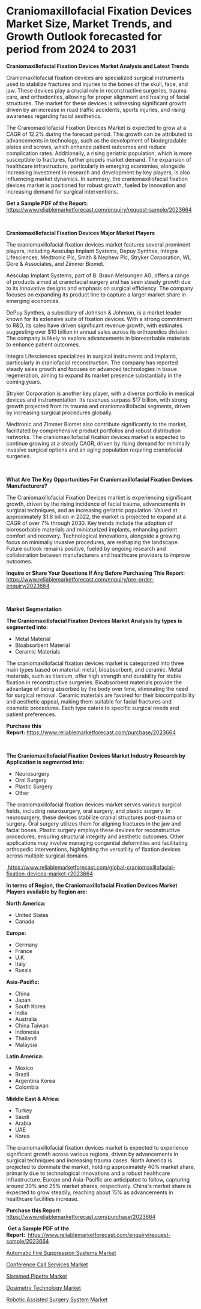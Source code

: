 <p><h1>Craniomaxillofacial Fixation Devices Market Size, Market Trends, and Growth Outlook forecasted for period from 2024 to 2031</h1></p><p><strong>Craniomaxillofacial Fixation Devices Market Analysis and Latest Trends</strong></p>
<p><p>Craniomaxillofacial fixation devices are specialized surgical instruments used to stabilize fractures and injuries to the bones of the skull, face, and jaw. These devices play a crucial role in reconstructive surgeries, trauma care, and orthodontics, allowing for proper alignment and healing of facial structures. The market for these devices is witnessing significant growth driven by an increase in road traffic accidents, sports injuries, and rising awareness regarding facial aesthetics.</p><p>The Craniomaxillofacial Fixation Devices Market is expected to grow at a CAGR of 12.2% during the forecast period. This growth can be attributed to advancements in technology, such as the development of biodegradable plates and screws, which enhance patient outcomes and reduce complication rates. Additionally, a rising geriatric population, which is more susceptible to fractures, further propels market demand. The expansion of healthcare infrastructure, particularly in emerging economies, alongside increasing investment in research and development by key players, is also influencing market dynamics. In summary, the craniomaxillofacial fixation devices market is positioned for robust growth, fueled by innovation and increasing demand for surgical interventions.</p></p>
<p><strong>Get a Sample PDF of the Report:&nbsp;</strong> <a href="https://www.reliablemarketforecast.com/enquiry/request-sample/2023664?utm_campaign=1733&utm_medium=2&utm_source=Github&utm_content=ia&utm_term=30102024&utm_id=craniomaxillofacial-fixation-devices">https://www.reliablemarketforecast.com/enquiry/request-sample/2023664</a></p>
<p>&nbsp;</p>
<p><strong>Craniomaxillofacial Fixation Devices Major Market Players</strong></p>
<p><p>The craniomaxillofacial fixation devices market features several prominent players, including Aesculap Implant Systems, Depuy Synthes, Integra Lifesciences, Medtronic Plc, Smith & Nephew Plc, Stryker Corporation, WL Gore & Associates, and Zimmer Biomet. </p><p>Aesculap Implant Systems, part of B. Braun Melsungen AG, offers a range of products aimed at craniofacial surgery and has seen steady growth due to its innovative designs and emphasis on surgical efficiency. The company focuses on expanding its product line to capture a larger market share in emerging economies.</p><p>DePuy Synthes, a subsidiary of Johnson & Johnson, is a market leader known for its extensive suite of fixation devices. With a strong commitment to R&D, its sales have driven significant revenue growth, with estimates suggesting over $10 billion in annual sales across its orthopedics division. The company is likely to explore advancements in bioresorbable materials to enhance patient outcomes.</p><p>Integra Lifesciences specializes in surgical instruments and implants, particularly in craniofacial reconstruction. The company has reported steady sales growth and focuses on advanced technologies in tissue regeneration, aiming to expand its market presence substantially in the coming years.</p><p>Stryker Corporation is another key player, with a diverse portfolio in medical devices and instrumentation. Its revenues surpass $17 billion, with strong growth projected from its trauma and craniomaxillofacial segments, driven by increasing surgical procedures globally.</p><p>Medtronic and Zimmer Biomet also contribute significantly to the market, facilitated by comprehensive product portfolios and robust distribution networks. The craniomaxillofacial fixation devices market is expected to continue growing at a steady CAGR, driven by rising demand for minimally invasive surgical options and an aging population requiring craniofacial surgeries.</p></p>
<p>&nbsp;</p>
<p><strong>What Are The Key Opportunities For Craniomaxillofacial Fixation Devices Manufacturers?</strong></p>
<p><p>The Craniomaxillofacial Fixation Devices market is experiencing significant growth, driven by the rising incidence of facial trauma, advancements in surgical techniques, and an increasing geriatric population. Valued at approximately $1.8 billion in 2022, the market is projected to expand at a CAGR of over 7% through 2030. Key trends include the adoption of bioresorbable materials and miniaturized implants, enhancing patient comfort and recovery. Technological innovations, alongside a growing focus on minimally invasive procedures, are reshaping the landscape. Future outlook remains positive, fueled by ongoing research and collaboration between manufacturers and healthcare providers to improve outcomes.</p></p>
<p><strong>Inquire or Share Your Questions If Any Before Purchasing This Report:</strong> <a href="https://www.reliablemarketforecast.com/enquiry/pre-order-enquiry/2023664?utm_campaign=1733&utm_medium=2&utm_source=Github&utm_content=ia&utm_term=30102024&utm_id=craniomaxillofacial-fixation-devices">https://www.reliablemarketforecast.com/enquiry/pre-order-enquiry/2023664</a></p>
<p>&nbsp;</p>
<p><strong>Market Segmentation</strong></p>
<p><strong>The Craniomaxillofacial Fixation Devices Market Analysis by types is segmented into:</strong></p>
<p><ul><li>Metal Material</li><li>Bioabsorbent Material</li><li>Ceramic Materials</li></ul></p>
<p><p>The craniomaxillofacial fixation devices market is categorized into three main types based on material: metal, bioabsorbent, and ceramic. Metal materials, such as titanium, offer high strength and durability for stable fixation in reconstructive surgeries. Bioabsorbent materials provide the advantage of being absorbed by the body over time, eliminating the need for surgical removal. Ceramic materials are favored for their biocompatibility and aesthetic appeal, making them suitable for facial fractures and cosmetic procedures. Each type caters to specific surgical needs and patient preferences.</p></p>
<p><strong>Purchase this Report:&nbsp;</strong><a href="https://www.reliablemarketforecast.com/purchase/2023664?utm_campaign=1733&utm_medium=2&utm_source=Github&utm_content=ia&utm_term=30102024&utm_id=craniomaxillofacial-fixation-devices">https://www.reliablemarketforecast.com/purchase/2023664</a></p>
<p>&nbsp;</p>
<p><strong>The Craniomaxillofacial Fixation Devices Market Industry Research by Application is segmented into:</strong></p>
<p><ul><li>Neurosurgery</li><li>Oral Surgery</li><li>Plastic Surgery</li><li>Other</li></ul></p>
<p><p>The craniomaxillofacial fixation devices market serves various surgical fields, including neurosurgery, oral surgery, and plastic surgery. In neurosurgery, these devices stabilize cranial structures post-trauma or surgery. Oral surgery utilizes them for aligning fractures in the jaw and facial bones. Plastic surgery employs these devices for reconstructive procedures, ensuring structural integrity and aesthetic outcomes. Other applications may involve managing congenital deformities and facilitating orthopedic interventions, highlighting the versatility of fixation devices across multiple surgical domains.</p></p>
<p><a href="https://www.reliablemarketforecast.com/global-craniomaxillofacial-fixation-devices-market-r2023664?utm_campaign=1733&utm_medium=2&utm_source=Github&utm_content=ia&utm_term=30102024&utm_id=craniomaxillofacial-fixation-devices">&nbsp;https://www.reliablemarketforecast.com/global-craniomaxillofacial-fixation-devices-market-r2023664</a></p>
<p><strong>In terms of Region, the Craniomaxillofacial Fixation Devices Market Players available by Region are:</strong></p>
<p>
    <p> <strong> North America: </strong>
        <ul>
            <li>United States</li>
            <li>Canada</li>
        </ul>
        </p> 
    <p> <strong> Europe: </strong>
        <ul>
            <li>Germany</li>
            <li>France</li>
            <li>U.K.</li>
            <li>Italy</li>
            <li>Russia</li>
        </ul>
        </p> 
    <p> <strong> Asia-Pacific: </strong>
        <ul>
            <li>China</li>
            <li>Japan</li>
            <li>South Korea</li>
            <li>India</li>
            <li>Australia</li>
            <li>China Taiwan</li>
            <li>Indonesia</li>
            <li>Thailand</li>
            <li>Malaysia</li>
        </ul>
        </p> 
    <p> <strong> Latin America: </strong>
        <ul>
            <li>Mexico</li>
            <li>Brazil</li>
            <li>Argentina Korea</li>
            <li>Colombia</li>
        </ul>
        </p> 
    <p> <strong> Middle East & Africa: </strong>
        <ul>
            <li>Turkey</li>
            <li>Saudi</li>
            <li>Arabia</li>
            <li>UAE</li>
            <li>Korea</li>
        </ul>
    </p>
    </p>
<p><p>The craniomaxillofacial fixation devices market is expected to experience significant growth across various regions, driven by advancements in surgical techniques and increasing trauma cases. North America is projected to dominate the market, holding approximately 40% market share, primarily due to technological innovations and a robust healthcare infrastructure. Europe and Asia-Pacific are anticipated to follow, capturing around 30% and 25% market shares, respectively. China's market share is expected to grow steadily, reaching about 15% as advancements in healthcare facilities increase.</p></p>
<p><strong>Purchase this Report: </strong><a href="https://www.reliablemarketforecast.com/purchase/2023664?utm_campaign=1733&utm_medium=2&utm_source=Github&utm_content=ia&utm_term=30102024&utm_id=craniomaxillofacial-fixation-devices">https://www.reliablemarketforecast.com/purchase/2023664</a></p>
<p>&nbsp;<strong>Get a Sample PDF of the Report:&nbsp;&nbsp;</strong><a href="https://www.reliablemarketforecast.com/enquiry/request-sample/2023664?utm_campaign=1733&utm_medium=2&utm_source=Github&utm_content=ia&utm_term=30102024&utm_id=craniomaxillofacial-fixation-devices">https://www.reliablemarketforecast.com/enquiry/request-sample/2023664</a></p>
<p><strong></strong></p>
<p><p><a href="https://www.linkedin.com/pulse/navigating-automatic-fire-suppression-systems-market-w2txc?utm_campaign=1733&utm_medium=2&utm_source=Github&utm_content=ia&utm_term=30102024&utm_id=craniomaxillofacial-fixation-devices">Automatic Fire Suppression Systems Market</a></p><p><a href="https://www.linkedin.com/pulse/conference-call-services-market-size-share-analysis-growth-m6p5c?utm_campaign=1733&utm_medium=2&utm_source=Github&utm_content=ia&utm_term=30102024&utm_id=craniomaxillofacial-fixation-devices">Conference Call Services Market</a></p><p><a href="https://www.linkedin.com/pulse/navigating-global-slammed-pipette-market-from-trends-strategy-gry6e?utm_campaign=1733&utm_medium=2&utm_source=Github&utm_content=ia&utm_term=30102024&utm_id=craniomaxillofacial-fixation-devices">Slammed Pipette Market</a></p><p><a href="https://www.linkedin.com/pulse/exploring-dosimetry-technology-market-strategic-insights-wb6ye?utm_campaign=1733&utm_medium=2&utm_source=Github&utm_content=ia&utm_term=30102024&utm_id=craniomaxillofacial-fixation-devices">Dosimetry Technology Market</a></p><p><a href="https://www.linkedin.com/pulse/future-innovation-global-robotic-assisted-surgery-system-market-pa3xf?utm_campaign=1733&utm_medium=2&utm_source=Github&utm_content=ia&utm_term=30102024&utm_id=craniomaxillofacial-fixation-devices">Robotic Assisted Surgery System Market</a></p></p>